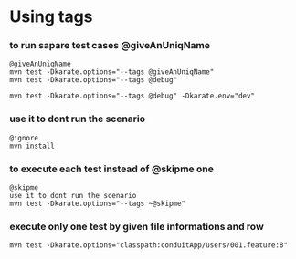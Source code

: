 # Using tags

### to run sapare test cases @giveAnUniqName

```
@giveAnUniqName
mvn test -Dkarate.options="--tags @giveAnUniqName"
mvn test -Dkarate.options="--tags @debug"
```

```
mvn test -Dkarate.options="--tags @debug" -Dkarate.env="dev"
```

### use it to dont run the scenario
```
@ignore 
mvn install
``` 

### to execute each test instead of @skipme one
```
@skipme
use it to dont run the scenario
mvn test -Dkarate.options="--tags ~@skipme"
``` 

### execute only one test by given file informations and row
```
mvn test -Dkarate.options="classpath:conduitApp/users/001.feature:8"
```